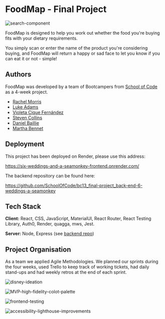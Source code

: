 # FoodMap - Final Project

![search-component](https://i.imgur.com/ILV0XhO.png)

FoodMap is designed to help you work out whether the food you're buying fits with your dietary requirements.

You simply scan or enter the name of the product you're considering buying, and FoodMap will return a happy or sad face to let you know if you can eat it or not - simple!

## Authors

FoodMap was developed by a team of Bootcampers from [School of Code](https://www.schoolofcode.com/) as a 4-week project.

- [Rachel Morris](https://github.com/rachvm)
- [Luke Adams](https://github.com/luke123adams)
- [Violeta Cique Fernández](https://github.com/violetacf)
- [Steven Collins](https://github.com/Sunbearian)
- [Daniel Baillie](https://github.com/Cmndgrab)
- [Martha Bennet](https://github.com/MarthaBennett)

## Deployment

This project has been deployed on Render, please use this address:

https://six-weddings-and-a-seamonkey-frontend.onrender.com/

The backend repository can be found here:

https://github.com/SchoolOfCode/bc13_final-project_back-end-6-weddings-a-seamonkey

## Tech Stack

**Client:** React, CSS, JavaScript, MaterialUI, React Router, React Testing Library, Auth0, Render, quagga, mws, Jest.

**Server:** Node, Express (see [backend repo](https://github.com/SchoolOfCode/bc13_final-project_back-end-6-weddings-a-seamonkey))

## Project Organisation

As a team we applied Agile Methodologies. We planned our sprints during the four weeks, used Trello to keep track of working tickets, had daily stand-ups and had weekly retros at the end of each sprint.

![disney-ideation](https://i.imgur.com/vBnZJ3Q.png)

![MVP-high-fidelity-colot-palette](https://i.imgur.com/ofsAC7p.png)

![frontend-testing](https://i.imgur.com/RDMQZTI.png)

![accessibility-lighthouse-improvements](https://i.imgur.com/GN4WdOa.png)
